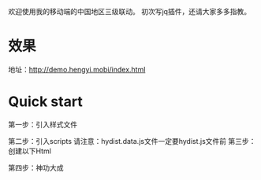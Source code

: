 欢迎使用我的移动端的中国地区三级联动。
初次写jq插件，还请大家多多指教。

# 效果
地址：http://demo.hengyi.mobi/index.html

# Quick start
第一步：引入样式文件
<link href="content/css/style.css" rel="stylesheet" />
第二步：引入scripts
<script src="content/lib/jquery-1.10.2.js"></script>
<script src="content/js/hydist.data.js"></script>
<script src="content/js/hydist.js"></script>
请注意：hydist.data.js文件一定要hydist.js文件前
第三步：创建以下Html
<section id="dist-wrap" class="dist-wrap">
    <ul id="target" class="dist-target"></ul>
    <ul id="source" class="dist-source"></ul>
</section>
第四步：神功大成
